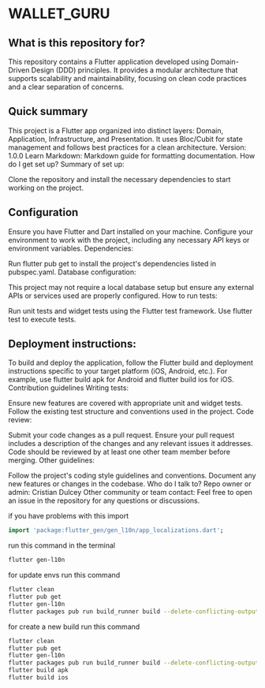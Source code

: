 
# WALLET_GURU

## What is this repository for?

This repository contains a Flutter application developed using Domain-Driven Design (DDD) principles. It provides a modular architecture that supports scalability and maintainability, focusing on clean code practices and a clear separation of concerns.

## Quick summary

This project is a Flutter app organized into distinct layers: Domain, Application, Infrastructure, and Presentation. It uses Bloc/Cubit for state management and follows best practices for a clean architecture.
Version: 1.0.0
Learn Markdown: Markdown guide for formatting documentation.
How do I get set up?
Summary of set up:

Clone the repository and install the necessary dependencies to start working on the project.

## Configuration

Ensure you have Flutter and Dart installed on your machine.
Configure your environment to work with the project, including any necessary API keys or environment variables.
Dependencies:

Run flutter pub get to install the project's dependencies listed in pubspec.yaml.
Database configuration:

This project may not require a local database setup but ensure any external APIs or services used are properly configured.
How to run tests:

Run unit tests and widget tests using the Flutter test framework.
Use flutter test to execute tests.

## Deployment instructions:

To build and deploy the application, follow the Flutter build and deployment instructions specific to your target platform (iOS, Android, etc.).
For example, use flutter build apk for Android and flutter build ios for iOS.
Contribution guidelines
Writing tests:

Ensure new features are covered with appropriate unit and widget tests.
Follow the existing test structure and conventions used in the project.
Code review:

Submit your code changes as a pull request.
Ensure your pull request includes a description of the changes and any relevant issues it addresses.
Code should be reviewed by at least one other team member before merging.
Other guidelines:

Follow the project's coding style guidelines and conventions.
Document any new features or changes in the codebase.
Who do I talk to?
Repo owner or admin: Cristian Dulcey
Other community or team contact: Feel free to open an issue in the repository for any questions or discussions.

if you have problems with this import 
```dart k
import 'package:flutter_gen/gen_l10n/app_localizations.dart';
```

run this command in the terminal
```bash
flutter gen-l10n
```
for update envs run this command
```bash
flutter clean
flutter pub get
flutter gen-l10n
flutter packages pub run build_runner build --delete-conflicting-outputs
```

for create a new build run this command
```bash
flutter clean
flutter pub get
flutter gen-l10n
flutter packages pub run build_runner build --delete-conflicting-outputs
flutter build apk
flutter build ios
```